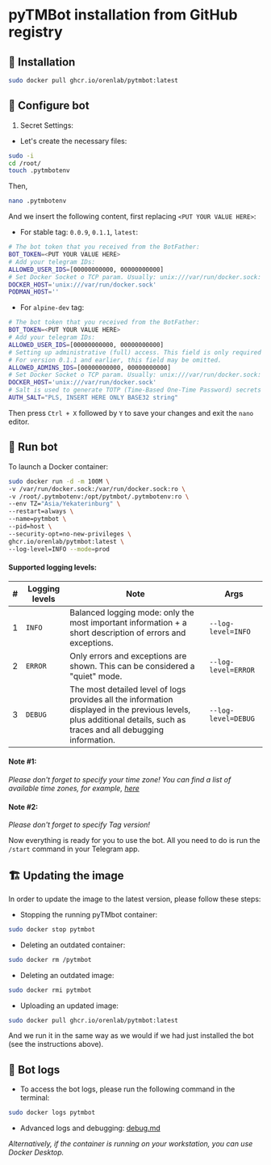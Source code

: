 # pyTMBot installation from GitHub registry

## 🔌 Installation

```bash
sudo docker pull ghcr.io/orenlab/pytmbot:latest
```

## 🧪 Configure bot

1. Secret Settings:

- Let's create the necessary files:

```bash
sudo -i
cd /root/
touch .pytmbotenv
```

Then,

```bash
nano .pytmbotenv
```

And we insert the following content, first replacing `<PUT YOUR VALUE HERE>`:

- For stable tag: `0.0.9`, `0.1.1`, `latest`:

```bash
# The bot token that you received from the BotFather:
BOT_TOKEN=<PUT YOUR VALUE HERE>
# Add your telegram IDs:
ALLOWED_USER_IDS=[00000000000, 00000000000]
# Set Docker Socket o TCP param. Usually: unix:///var/run/docker.sock: 
DOCKER_HOST='unix:///var/run/docker.sock'
PODMAN_HOST=''
```

- For `alpine-dev` tag:

```bash
# The bot token that you received from the BotFather:
BOT_TOKEN=<PUT YOUR VALUE HERE>
# Add your telegram IDs:
ALLOWED_USER_IDS=[00000000000, 00000000000]
# Setting up administrative (full) access. This field is only required for the alpine-dev environment!
# For version 0.1.1 and earlier, this field may be omitted.
ALLOWED_ADMINS_IDS=[00000000000, 00000000000]
# Set Docker Socket o TCP param. Usually: unix:///var/run/docker.sock: 
DOCKER_HOST='unix:///var/run/docker.sock'
# Salt is used to generate TOTP (Time-Based One-Time Password) secrets and to verify the TOTP code.
AUTH_SALT="PLS, INSERT HERE ONLY BASE32 string"
```

Then press `Ctrl + X` followed by `Y` to save your changes and exit the `nano` editor.

## 🔌 Run bot

To launch a Docker container:

```bash
sudo docker run -d -m 100M \
-v /var/run/docker.sock:/var/run/docker.sock:ro \
-v /root/.pytmbotenv:/opt/pytmbot/.pytmbotenv:ro \
--env TZ="Asia/Yekaterinburg" \
--restart=always \
--name=pytmbot \
--pid=host \
--security-opt=no-new-privileges \
ghcr.io/orenlab/pytmbot:latest \
--log-level=INFO --mode=prod
```

#### Supported logging levels:

| # | Logging levels | Note                                                                                                                                                                  | Args                | 
|---|----------------|-----------------------------------------------------------------------------------------------------------------------------------------------------------------------|---------------------|
| 1 | `INFO`         | Balanced logging mode: only the most important information + a short description of errors and exceptions.                                                            | `--log-level=INFO`  |
| 2 | `ERROR`        | Only errors and exceptions are shown. This can be considered a "quiet" mode.                                                                                          | `--log-level=ERROR` | 
| 3 | `DEBUG`        | The most detailed level of logs provides all the information displayed in the previous levels, plus additional details, such as traces and all debugging information. | `--log-level=DEBUG` |

#### Note #1:

_Please don't forget to specify your time zone! You can find a list of available time zones, for
example, [here](https://manpages.ubuntu.com/manpages/trusty/man3/DateTime::TimeZone::Catalog.3pm.html)_

#### Note #2:

_Please don't forget to specify Tag version!_

Now everything is ready for you to use the bot. All you need to do is run the `/start` command in your Telegram app.

## 🏗 Updating the image

In order to update the image to the latest version, please follow these steps:

* Stopping the running pyTMbot container:

```bash
sudo docker stop pytmbot
```

* Deleting an outdated container:

```bash
sudo docker rm /pytmbot
```

* Deleting an outdated image:

```bash
sudo docker rmi pytmbot
```

* Uploading an updated image:

```bash
sudo docker pull ghcr.io/orenlab/pytmbot:latest
```

And we run it in the same way as we would if we had just installed the bot (see the instructions above).

## 🚀 Bot logs

- To access the bot logs, please run the following command in the terminal:

```bash
sudo docker logs pytmbot
```

- Advanced logs and debugging: [debug.md](debug.md)

_Alternatively, if the container is running on your workstation, you can use Docker Desktop._
